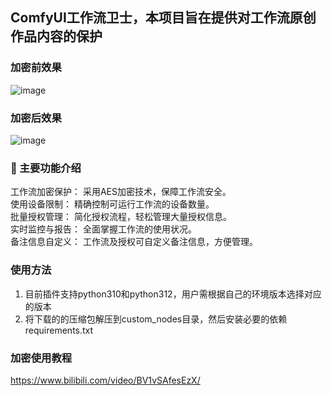 
## ComfyUI工作流卫士，本项目旨在提供对工作流原创作品内容的保护
### 加密前效果 ###
![image](https://github.com/user-attachments/assets/6688e796-9858-4a53-a60d-f84189a0f5e1)

### 加密后效果 ###
![image](https://github.com/user-attachments/assets/61ccef27-ff25-4241-aad8-1644cc7541ff)

### 🔨 主要功能介绍 ###
工作流加密保护： 采用AES加密技术，保障工作流安全。  
使用设备限制： 精确控制可运行工作流的设备数量。  
批量授权管理： 简化授权流程，轻松管理大量授权信息。  
实时监控与报告： 全面掌握工作流的使用状况。  
备注信息自定义： 工作流及授权可自定义备注信息，方便管理。

### 使用方法 ###
1. 目前插件支持python310和python312，用户需根据自己的环境版本选择对应的版本  
2. 将下载的的压缩包解压到custom_nodes目录，然后安装必要的依赖requirements.txt

### 加密使用教程 ###
https://www.bilibili.com/video/BV1vSAfesEzX/
